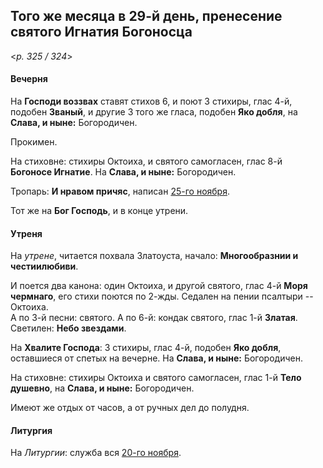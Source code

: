 
## Того же месяца в 29-й день, пренесение святого Игнатия Богоносца

<*p. 325 / 324*>

#### Вечерня

На **Господи воззвах** ставят стихов 6, и поют 3 стихиры, глас 4-й, подобен **Званый**, и другие 3 
того же гласа, подобен **Яко добля**, на **Слава, и ныне:** Богородичен.   

Прокимен. 

На стиховне: стихиры Октоиха, и святого самогласен, глас 8-й **Богоносе Игнатие**. 
На **Слава, и ныне:** Богородичен.  

Тропарь: **И нравом причяс**, написан [25-го ноября](../11_november/11_25_AST.ru.md).   

Тот же на **Бог Господь**, и в конце утрени.

#### Утреня

На *утрене*, читается похвала Златоуста, начало: **Многообразнии и честиилюбиви**. 

И поется два канона: один Октоиха, и другой святого, глас 4-й **Моря чермнаго**, его стихи поются по 2-жды. 
Седален на пении псалтыри -- Октоиха.  
А по 3-й песни: святого. 
А по 6-й: кондак святого, глас 1-й **Златая**. 
Светилен: **Небо звездами**.   

На **Хвалите Господа**: 3 стихиры, глас 4-й, подобен **Яко добля**, оставшиеся от спетых на вечерне. 
На **Слава, и ныне:** Богородичен. 

На стиховне: стихиры Октоиха и святого самогласен, глас 1-й **Тело душевно**, на **Слава, и ныне:** Богородичен.  

Имеют же отдых от часов, а от ручных дел до полудня. 

#### Литургия

На *Литургии*: служба вся [20-го ноября](../12_december/12_20_AST.ru.md). 

